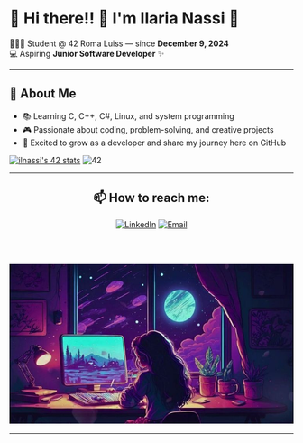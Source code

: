 # 👋 Hi there!! 🌹 I'm Ilaria Nassi 🌹

👩🏻‍💻 Student @ 42 Roma Luiss — since **December 9, 2024**  
💻 Aspiring **Junior Software Developer** ✨  

---

## 🌱 About Me
- 📚 Learning C, C++, C#, Linux, and system programming  
- 🎮 Passionate about coding, problem-solving, and creative projects  
- 🚀 Excited to grow as a developer and share my journey here on GitHub  


[![ilnassi's 42 stats](https://badge.mediaplus.ma/starryblue/ilnassi?1337Badge=off&UM6P=off)](https://github.com/oakoudad/badge42)
 ![42](https://img.shields.io/badge/42-Student-black)
 
---

<div align="center">

  ## 📫 How to reach me:

  [![LinkedIn](https://img.shields.io/badge/LinkedIn-0077B5?style=for-the-badge&logo=linkedin&logoColor=white)](https://www.linkedin.com/in/ilaria-nassi-617900254)
  [![Email](https://img.shields.io/badge/Email-D14836?style=for-the-badge&logo=gmail&logoColor=white)](mailto:ilaria.nassi@yahoo.it)

  <br><br>

  <img src="https://github.com/19Jillian89/19Jillian89/blob/main/Let%20a%20mesmerizing%20lofi%20aesthetic%20gif%20transport%20you%20to%20a%20world%20of%20neon%20lights%20and%20nostalgia,%20perfectly%20complementing%20your%20vintage%20style_.jpg" width="600"/>

</div>

---
